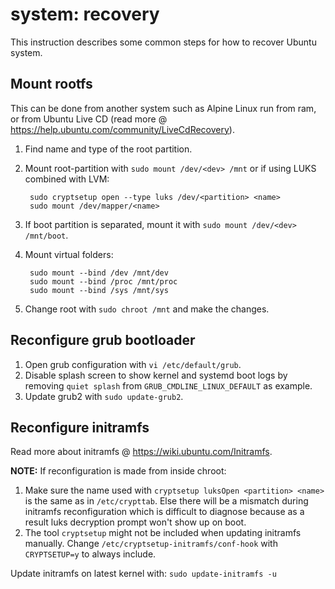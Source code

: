 # system: recovery

This instruction describes some common steps for how to recover Ubuntu system.

## Mount rootfs

This can be done from another system such as Alpine Linux run from ram, or from
Ubuntu Live CD (read more @ <https://help.ubuntu.com/community/LiveCdRecovery>).

1. Find name and type of the root partition.
2. Mount root-partition with `sudo mount /dev/<dev> /mnt` or if using LUKS
   combined with LVM:

        sudo cryptsetup open --type luks /dev/<partition> <name>
        sudo mount /dev/mapper/<name>

3. If boot partition is separated, mount it with `sudo mount /dev/<dev> /mnt/boot`.
4. Mount virtual folders:

        sudo mount --bind /dev /mnt/dev
        sudo mount --bind /proc /mnt/proc
        sudo mount --bind /sys /mnt/sys

5. Change root with `sudo chroot /mnt` and make the changes.

## Reconfigure grub bootloader

1. Open grub configuration with `vi /etc/default/grub`.
2. Disable splash screen to show kernel and systemd boot logs by removing
   `quiet splash` from `GRUB_CMDLINE_LINUX_DEFAULT` as example.
3. Update grub2 with `sudo update-grub2`.

## Reconfigure initramfs

Read more about initramfs @ <https://wiki.ubuntu.com/Initramfs>.

__NOTE:__ If reconfiguration is made from inside chroot:

1. Make sure the name used with `cryptsetup luksOpen <partition> <name>` is the
   same as in `/etc/crypttab`. Else there will be a mismatch during initramfs
   reconfiguration which is difficult to diagnose because as a result luks
   decryption prompt won't show up on boot.
2. The tool `cryptsetup` might not be included when updating initramfs manually.
   Change `/etc/cryptsetup-initramfs/conf-hook` with `CRYPTSETUP=y` to always
   include.

Update initramfs on latest kernel with: `sudo update-initramfs -u`
